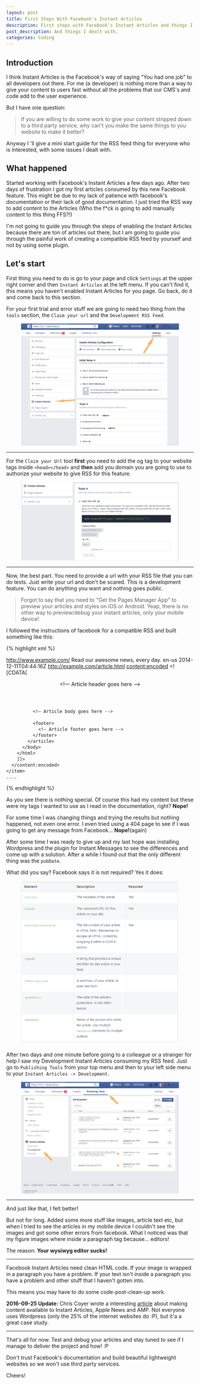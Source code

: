 ```yaml
---
layout: post
title: First Steps With Facebook's Instant Articles
description: First steps with Facebook's Instant Articles and things I dealt with
post_description: And things I dealt with.
categories: Coding
---
```


## Introduction
I think Instant Articles is the Facebook's way of saying "You had one job" to all developers out there. For me (a developer) is nothing more than a way to give your content to users fast without all the problems that our CMS's and code add to the user experience.

But I have one question:

>If you are willing to do some work to give your content stripped down to a third party service, why can't you make the same things to you website to make it better?

Anyway I 'll give a mini start guide for the RSS feed thing for everyone who is interested, with some issues I dealt with.

## What happened
Started working with Facebook's Instant Articles a few days ago. After two days of frustration I got my first articles consumed by this new Facebook feature. This might be due to my lack of patience with facebook's documentation or their lack of good documentation. I just tried the RSS way to add content to the Articles (Who the f*ck is going to add manually content to this thing FFS?!)

I'm not going to guide you through the steps of enabling the Instant Articles because there are ton of articles out there, but I am going to guide you through the painful work of creating a compatible RSS feed by yourself and not by using some plugin.

## Let's start

First thing you need to do is go to your page and click `Settings` at the upper right corner and then `Instant Articles` at the left menu. If you can't find it, this means you haven't enabled Instant Articles for you page. Go back, do it and come back to this section.

For your first trial and error stuff we are going to need two thing from the `tools` section, the `Claim your url` and the `Development RSS Feed`.

<figure>
  <a href="/public/instant_articles/scrn_1.png"><img src="/public/instant_articles/scrn_1.png" border="0"></a>
</figure>

<hr class="post__separator"/>

For the `Claim your Url` tool **first** you need to add the og tag to your website tags inside `<head></head>` and **then** add you domain you are going to use to authorize your website to give RSS for this feature.

<figure>
  <a href="/public/instant_articles/scrn_2.png"><img src="/public/instant_articles/scrn_2.png" border="0"></a>
</figure>

<hr class="post__separator"/>

Now, the best part. You need to provide a url with your RSS file that you can do tests. Just write your url and don't be scared. This is a development feature. You can do anything you want and nothing goes public.

>Forgot to say that you need to "Get the Pages Manager App" to preview your articles and styles on iOS or Android. Yeap, there is no other way to preview/debug your instant articles, only your mobile device!

I followed the instructions of facebook for a compatible RSS and built something like this:

{% highlight xml %}

<rss version="2.0"
xmlns:content="http://purl.org/rss/1.0/modules/content/">
  <channel>
    <title>News Publisher</title>
    <link>http://www.example.com/</link>
    <description>
      Read our awesome news, every day.
    </description>
    <language>en-us</language>
    <lastBuildDate>2014-12-11T04:44:16Z</lastBuildDate>
    <item>
      <title>This is an Instant Article</title>
      <link>http://example.com/article.html</link>
      <content:encoded>
        <![CDATA[
        <!doctype html>
        <html lang="en" prefix="op: http://media.facebook.com/op#">
          <head>
            <meta charset="utf-8">
            <link rel="canonical" href="http://example.com/article.html">
            <meta property="op:markup_version" content="v1.0">
          </head>
          <body>
            <article>
              <header>
                <!— Article header goes here -->
              </header>

              <!— Article body goes here -->

              <footer>
                <!— Article footer goes here -->
              </footer>
            </article>
          </body>
        </html>
        ]]>
      </content:encoded>
    </item>
    ....
</channel>
</rss>
{% endhighlight %}

As you see there is nothing special. Of course this had my content but these were my tags I wanted to use as I read in the documentation, right? **Nope!**

For some time I was changing things and trying the results but nothing happened, not even one error. I even tried using a 404 page to see if I was going to get any message from Facebook... **Nope!**(again)

After some time I was ready to give up and my last hope was installing Wordpress and the plugin for Instant Messages to see the differences and come up with a solution. After a while I found out that the only different thing was the `pubDate`.

What did you say? Facebook says it is not required? Yes it does:

<figure>
  <a href="/public/instant_articles/scrn_3.png"><img src="/public/instant_articles/scrn_3.png" border="0"></a>
</figure>

After two days and one minute before going to a colleague or a stranger for help I saw my Development Instant Articles consuming my RSS feed. Just go to `Publishing Tools` from your top menu and then to your left side menu to your `Instant Articles -> Development`.

<figure>
  <a href="/public/instant_articles/scrn_4.png"><img src="/public/instant_articles/scrn_4.png" border="0"></a>
</figure>

<hr class="post__separator"/>

And just like that, I felt better!

But not for long. Added some more stuff like images, article text etc, but when I tried to see the articles in my mobile device I couldn't see the images and got some other errors from facebook. What I noticed was that my figure images where inside a paragraph tag because... editors!

The reason: **Your wysiwyg editor sucks!**

<hr class="post__separator"/>

Facebook Instant Articles need clean HTML code. If your image is wrapped in a paragraph you have a problem. If your text isn't inside a paragraph you have a problem and other stuff that I haven't gotten into.

This means you may have to do some code-post-clean-up work.


**2016-09-25 Update:**
Chris Coyer wrote a interesting  [article](https://mediatemple.net/blog/tips/wordpress-apple-news-instant-articles-amp/) about making content available to Instant Articles, Apple News and AMP. Not everyone uses Wordpress (only the 25% of the internet websites do :P), but it'a a great case study.

<hr class="post__separator"/>

That's all for now. Test and debug your articles and stay tuned to see if I manage to deliver the project and how! :P

Don't trust Facebook's documentation and build beautiful lightweight websites so we won't use third party services.

Cheers!

<style>
  .post__separator {
    border: 0;
    margin: 0;
    color: #E4E4E4;
  }
  .post__separator:before {
    content: '•••';
    margin: 0 45%;
    font-size: 2em;
  }
  </style>
